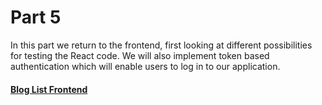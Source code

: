 # Part 5

In this part we return to the frontend, first looking at different possibilities for testing the React code. We will also implement token based authentication which will enable users to log in to our application.

#### [Blog List Frontend](./bloglist-frontend)
